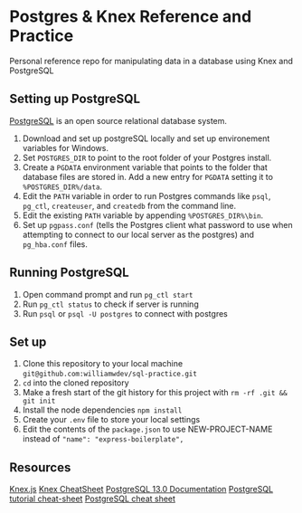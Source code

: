 # Postgres & Knex Reference and Practice

Personal reference repo for manipulating data in a database using Knex and PostgreSQL

## Setting up PostgreSQL

[PostgreSQL](https://www.postgresql.org/about/) is an open source relational database system.
1. Download and set up postgreSQL locally and set up environement variables for Windows.
2. Set `POSTGRES_DIR` to point to the root folder of your Postgres install.
3. Create a `PGDATA` environment variable that points to the folder that database files are stored in. Add a new entry for `PGDATA` setting it to `%POSTGRES_DIR%/data`.
4. Edit the `PATH` variable in order to run Postgres commands like `psql`, `pg_ctl`, `createuser`, and `createdb` from the command line. 
5. Edit the existing `PATH` variable by appending `%POSTGRES_DIR%\bin`.
6. Set up `pgpass.conf` (tells the Postgres client what password to use when attempting to connect to our local server as the postgres) and `pg_hba.conf` files. 

## Running PostgreSQL

1. Open command prompt and run `pg_ctl start`
2. Run `pg_ctl status` to check if server is running
3. Run `psql` or `psql -U postgres` to connect with postgres

## Set up

1. Clone this repository to your local machine `git@github.com:williamwdev/sql-practice.git`
2. `cd` into the cloned repository
3. Make a fresh start of the git history for this project with `rm -rf .git && git init`
4. Install the node dependencies `npm install`
5. Create your `.env` file to store your local settings
6. Edit the contents of the `package.json` to use NEW-PROJECT-NAME instead of `"name": "express-boilerplate",`


## Resources

[Knex.js](http://knexjs.org/)
[Knex CheatSheet](https://devhints.io/knex)
[PostgreSQL 13.0 Documentation](https://www.postgresql.org/docs/13/index.html)
[PostgreSQL tutorial cheat-sheet](https://www.postgresqltutorial.com/postgresql-cheat-sheet/)
[PostgreSQL cheat sheet](https://gist.github.com/Kartones/dd3ff5ec5ea238d4c546)